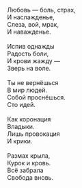 Любовь — боль, страх,<br />
И наслажденье,<br />
Слеза, вой, мрак,<br />
И наважденье.<br />
<br />
Испив однажды<br />
Радость боли,<br />
И крови жажду —<br />
Зверь на воле.<br />
<br />
Ты не вернёшься<br />
В мир людей.<br />
Собой проснёшься.<br />
Сто идей.<br />
<br />
Как коронация<br />
Владыки.<br />
Лишь провокация<br />
И крики.<br />
<br />
Размах крыла,<br />
Курок и кровь.<br />
Всё забрала<br />
Свобода вновь.